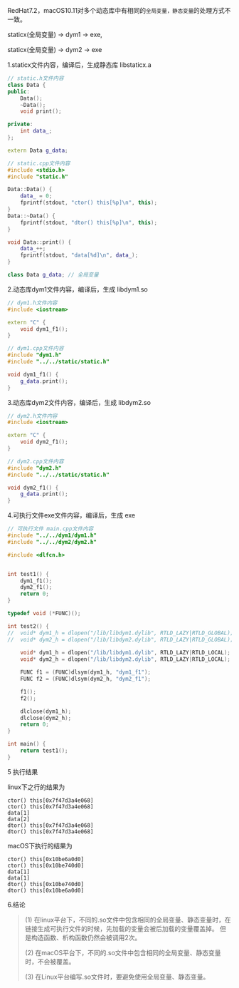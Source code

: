 RedHat7.2，macOS10.11对多个动态库中有相同的`全局变量，静态变量`的处理方式不一致。

staticx(全局变量) -> dym1 -> exe,

staticx(全局变量) -> dym2 -> exe

1.staticx文件内容，编译后，生成静态库 libstaticx.a
```cpp
// static.h文件内容
class Data {                                                                    
public:
    Data();
    ~Data();
    void print();

private:
    int data_;
};

extern Data g_data;

// static.cpp文件内容
#include <stdio.h>                                                              
#include "static.h"

Data::Data() {
    data_ = 0;
    fprintf(stdout, "ctor() this[%p]\n", this);
}
Data::~Data() {
    fprintf(stdout, "dtor() this[%p]\n", this);
}

void Data::print() {
    data_++;
    fprintf(stdout, "data[%d]\n", data_);
}

class Data g_data; // 全局变量
```

2.动态库dym1文件内容，编译后，生成 libdym1.so
```cpp
// dym1.h文件内容
#include <iostream>

extern "C" {
	void dym1_f1();
}

// dym1.cpp文件内容
#include "dym1.h"
#include "../../static/static.h"

void dym1_f1() {
	g_data.print();
}
```

3.动态库dym2文件内容，编译后，生成 libdym2.so
``` cpp
// dym2.h文件内容
#include <iostream>

extern "C" {
	void dym2_f1();
}

// dym2.cpp文件内容
#include "dym2.h"
#include "../../static/static.h"

void dym2_f1() {
	g_data.print();
}
```

4.可执行文件exe文件内容，编译后，生成 exe
```cpp
// 可执行文件 main.cpp文件内容
#include "../../dym1/dym1.h"
#include "../../dym2/dym2.h"

#include <dlfcn.h>


int test1() {
	dym1_f1();
	dym2_f1();
	return 0;
}

typedef void (*FUNC)();

int test2() {
//	void* dym1_h = dlopen("/lib/libdym1.dylib", RTLD_LAZY|RTLD_GLOBAL);
//	void* dym2_h = dlopen("/lib/libdym2.dylib", RTLD_LAZY|RTLD_GLOBAL);
	
	void* dym1_h = dlopen("/lib/libdym1.dylib", RTLD_LAZY|RTLD_LOCAL);
	void* dym2_h = dlopen("/lib/libdym2.dylib", RTLD_LAZY|RTLD_LOCAL);

	FUNC f1 = (FUNC)dlsym(dym1_h, "dym1_f1");
	FUNC f2 = (FUNC)dlsym(dym2_h, "dym2_f1");

	f1();
	f2();

	dlclose(dym1_h);
	dlclose(dym2_h);
	return 0;
}

int main() {
	return test1();
}
```

5 执行结果

linux下之行的结果为
```
ctor() this[0x7f47d3a4e068]
ctor() this[0x7f47d3a4e068]
data[1]
data[2]
dtor() this[0x7f47d3a4e068]
dtor() this[0x7f47d3a4e068]
```
macOS下执行的结果为
```
ctor() this[0x10be6a0d0]
ctor() this[0x10be740d0]
data[1]
data[1]
dtor() this[0x10be740d0]
dtor() this[0x10be6a0d0]
```

6.结论

> (1) 在linux平台下，不同的.so文件中包含相同的全局变量、静态变量时，在链接生成可执行文件的时候，先加载的变量会被后加载的变量覆盖掉。
>     但是构造函数、析构函数仍然会被调用2次。
>
> (2) 在macOS平台下，不同的.so文件中包含相同的全局变量、静态变量时，不会被覆盖。
> 
> (3) 在Linux平台编写.so文件时，要避免使用全局变量、静态变量。
